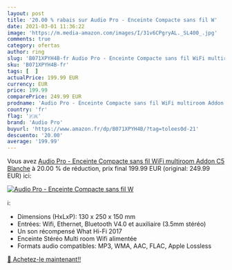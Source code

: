 ```yaml
---
layout: post
title: '20.00 % rabais sur Audio Pro - Enceinte Compacte sans fil W'
date: 2021-03-01 11:36:22
image: 'https://m.media-amazon.com/images/I/31v6CPgryAL._SL400_.jpg'
comments: true
category: ofertas
author: ring
slug: 'B071XPYH4B-fr Audio Pro - Enceinte Compacte sans fil WiFi multiroom...'
sku: 'B071XPYH4B-fr'
tags: [  ]
actualPrice: 199.99 EUR
currency: EUR
price: 199.99
comparePrice: 249.99 EUR
prodname: 'Audio Pro - Enceinte Compacte sans fil WiFi multiroom Addon C5  Blanche'
country: 'fr'
flag: '🇫🇷'
brand: 'Audio Pro'
buyurl: 'https://www.amazon.fr/dp/B071XPYH4B/?tag=tolees0d-21'
descuento: '20.00'
average: '199.99'
---
```


Vous avez [Audio Pro - Enceinte Compacte sans fil WiFi multiroom Addon C5  Blanche](https://www.amazon.fr/dp/B071XPYH4B/?tag=tolees0d-21)  à  20.00 % de réduction, prix final  199.99 EUR (original: 249.99 EUR) ici:

[![Audio Pro - Enceinte Compacte sans fil W](https://m.media-amazon.com/images/I/31v6CPgryAL._SL400_.jpg)](https://www.amazon.fr/dp/B071XPYH4B/?tag=tolees0d-21)

ℹ️:

- Dimensions (HxLxP): 130 x 250 x 150 mm
- Entrées: Wifi, Ethernet, Bluetooth V4.0 et auxiliaire (3.5mm stéréo)
- Un son récompensé What Hi-Fi 2017
- Enceinte Stéréo Multi room Wifi alimentée
- Formats audio compatibles: MP3, WMA, AAC, FLAC, Apple Lossless

[🛒 Achetez-le maintenant!!](https://www.amazon.fr/dp/B071XPYH4B/?tag=tolees0d-21)
